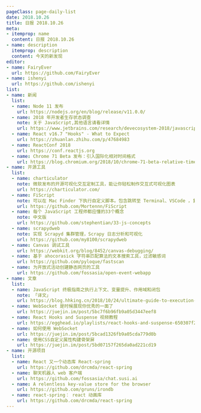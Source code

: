 ```yaml
---
pageClass: page-daily-list
date: 2018.10.26
title: 日报 2018.10.26
meta:
- itemprop: name
  content: 日报 2018.10.26
- name: description
  itemprop: description
  content: 今天的新发现
editor:
- name: FairyEver
  url: https://github.com/FairyEver
- name: ishenyi
  url: https://github.com/ishenyi
list:
- name: 新闻
  list:
  - name: Node 11 发布
    url: https://nodejs.org/en/blog/release/v11.0.0/
  - name: 2018 年开发者生存状态调查
    note: 关于 JavaScript,其他语言请看详情
    url: https://www.jetbrains.com/research/devecosystem-2018/javascript/
  - name: React v16.7 "Hooks" - What to Expect
    url: https://zhuanlan.zhihu.com/p/47684983
  - name: ReactConf 2018
    url: https://conf.reactjs.org
  - name: Chrome 71 Beta 发布：引入国际化相对时间格式
    url: https://blog.chromium.org/2018/10/chrome-71-beta-relative-time-formats.html
- name: 开源工具
  list:
  - name: charticulator
    note: 微软发布的开源可视化交互定制工具，能让你轻松制作交互式可视化图表
    url: https://charticulator.com/
  - name: FiScript
    note: 可以在 Mac Finder 下执行自定义脚本。包含跳转至 Terminal、VSCode ，复制当前路径等功能
    url: https://github.com/Mortennn/FiScript
  - name: 每个 JavaScript 工程师都应懂的33个概念
    note: 中文版
    url: https://github.com/stephentian/33-js-concepts
  - name: scrapydweb
    note: 实现 Scrapyd 集群管理，Scrapy 日志分析和可视化
    url: https://github.com/my8100/scrapydweb
  - name: Canvas 调试工具
    url: https://webkit.org/blog/8452/canvas-debugging/
  - name: 基于 ahocorasick 字符串匹配算法的文本搜索工具，过滤敏感词
    url: https://github.com/pyloque/fastscan  
  - name: 为开放式活动创建静态网页的工具
    url: https://github.com/fossasia/open-event-webapp   
- name: 文章
  list:
  - name: JavaScript 终极指南之执行上下文、变量提升、作用域和闭包
    note: 「译文」
    url: https://blog.hhking.cn/2018/10/24/ultimate-guide-to-execution-contexts-hoisting-scopes-and-closures-in-javascript/
  - name: WebSocket 是时候展现你优秀的一面了
    url: https://juejin.im/post/5bc7f6b96fb9a05d3447eef8
  - name: React Hooks and Suspense 视频教程
    url: https://egghead.io/playlists/react-hooks-and-suspense-650307f2
  - name: 如何使用 WebSocket
    url: https://juejin.im/post/5bcad1326fb9a05cda779d0b
  - name: 使用CSS自定义属性构建骨架屏
    url: https://juejin.im/post/5bd07157f265da0ad221cd19  
- name: 开源项目
  list:
  - name: React 又一个动态库 React-spring
    url: https://github.com/drcmda/react-spring
  - name: 聊天机器人 web 客户端
    url: https://github.com/fossasia/chat.susi.ai
  - name: A relentless key-value store for the browser
    url: https://github.com/gruns/irondb
  - name: react-spring： react 动画库
    url: https://github.com/drcmda/react-spring
---
```


<daily-list v-bind="$page.frontmatter"/>